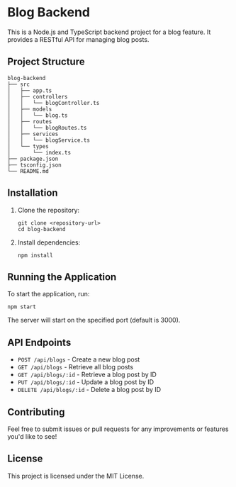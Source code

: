 # Blog Backend

This is a Node.js and TypeScript backend project for a blog feature. It provides a RESTful API for managing blog posts.

## Project Structure

```
blog-backend
├── src
│   ├── app.ts
│   ├── controllers
│   │   └── blogController.ts
│   ├── models
│   │   └── blog.ts
│   ├── routes
│   │   └── blogRoutes.ts
│   ├── services
│   │   └── blogService.ts
│   └── types
│       └── index.ts
├── package.json
├── tsconfig.json
└── README.md
```

## Installation

1. Clone the repository:
   ```
   git clone <repository-url>
   cd blog-backend
   ```

2. Install dependencies:
   ```
   npm install
   ```

## Running the Application

To start the application, run:
```
npm start
```

The server will start on the specified port (default is 3000).

## API Endpoints

- `POST /api/blogs` - Create a new blog post
- `GET /api/blogs` - Retrieve all blog posts
- `GET /api/blogs/:id` - Retrieve a blog post by ID
- `PUT /api/blogs/:id` - Update a blog post by ID
- `DELETE /api/blogs/:id` - Delete a blog post by ID

## Contributing

Feel free to submit issues or pull requests for any improvements or features you'd like to see!

## License

This project is licensed under the MIT License.